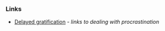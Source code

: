 ### Links
- [Delayed gratification](https://jamesclear.com/delayed-gratification) - _links to dealing with procrastination_